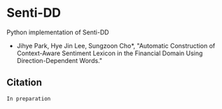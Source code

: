 # Senti-DD

Python implementation of Senti-DD

* Jihye Park, Hye Jin Lee, Sungzoon Cho*, "Automatic Construction of Context-Aware Sentiment Lexicon in the Financial Domain Using Direction-Dependent Words."

## Citation
```
In preparation
```
